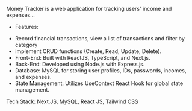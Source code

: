 Money Tracker is a web application for tracking users' income and expenses...

* Features: 
- Record financial transactions, view a list of transactions and filter by category
- implement CRUD functions (Create, Read, Update, Delete).
- Front-End: Built with ReactJS, TypeScript, and Next.js.
- Back-End: Developed using Node.js with Express.js.
- Database: MySQL for storing user profiles, IDs, passwords, incomes, and expenses.
- State Management: Utilizes UseContext React Hook for global state management.

Tech Stack: Next.JS, MySQL, React JS, Tailwind CSS

